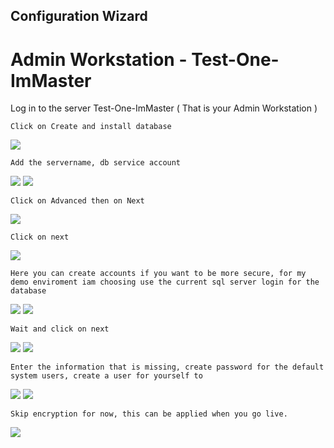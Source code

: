 
## Configuration Wizard
# Admin Workstation - Test-One-ImMaster
Log in to the server Test-One-ImMaster ( That is your Admin Workstation ) 



```
Click on Create and install database
```

![](https://github.com/fardinbarashi/Howto/blob/main/One%20-%20Identity%20Manager/Images/configurationwizard/1.png)

```
Add the servername, db service account 
```
![](https://github.com/fardinbarashi/Howto/blob/main/One%20-%20Identity%20Manager/Images/configurationwizard/2.png)
![](https://github.com/fardinbarashi/Howto/blob/main/One%20-%20Identity%20Manager/Images/configurationwizard/3.png)

```
Click on Advanced then on Next
```
![](https://github.com/fardinbarashi/Howto/blob/main/One%20-%20Identity%20Manager/Images/configurationwizard/4.png)

```
Click on next
```
![](https://github.com/fardinbarashi/Howto/blob/main/One%20-%20Identity%20Manager/Images/configurationwizard/5.png)

```
Here you can create accounts if you want to be more secure, for my demo enviroment iam choosing use the current sql server login for the database
```
![](https://github.com/fardinbarashi/Howto/blob/main/One%20-%20Identity%20Manager/Images/configurationwizard/6.png)
![](https://github.com/fardinbarashi/Howto/blob/main/One%20-%20Identity%20Manager/Images/configurationwizard/7.png)

```
Wait and click on next
```
![](https://github.com/fardinbarashi/Howto/blob/main/One%20-%20Identity%20Manager/Images/configurationwizard/8.png)
![](https://github.com/fardinbarashi/Howto/blob/main/One%20-%20Identity%20Manager/Images/configurationwizard/9.png)

```
Enter the information that is missing, create password for the default system users, create a user for yourself to
```
![](https://github.com/fardinbarashi/Howto/blob/main/One%20-%20Identity%20Manager/Images/configurationwizard/10.png)
![](https://github.com/fardinbarashi/Howto/blob/main/One%20-%20Identity%20Manager/Images/configurationwizard/11.png)

```
Skip encryption for now, this can be applied when you go live.
```
![](https://github.com/fardinbarashi/Howto/blob/main/One%20-%20Identity%20Manager/Images/configurationwizard/12.png)



